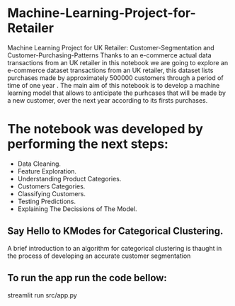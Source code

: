 # Machine-Learning-Project-for-Retailer

Machine Learning Project for UK Retailer: Customer-Segmentation and Customer-Purchasing-Patterns Thanks to an e-commerce actual data transactions from an UK retailer in this notebook we are going to explore an e-commerce dataset transactions from an UK retailer, this dataset lists purchases made by approximately 500000 customers through a period of time of one year .  The main aim of this notebook is to develop a machine learning model that allows to anticipate the purhcases that will be made by a new customer, over the next year according to its firsts purchases. 

# The notebook was developed by performing the next steps:

* Data Cleaning. 
* Feature Exploration. 
* Understanding Product Categories. 
* Customers Categories. 
* Classifying Customers. 
* Testing Predictions. 
* Explaining The Decissions of The Model. 



## Say Hello to KModes for Categorical Clustering.
A brief introduction to an algorithm for categorical clustering is thaught in the process of developing an accurate customer segmentation


## To run the app run the code bellow:
streamlit run src/app.py
